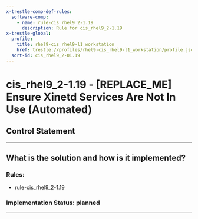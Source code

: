 ```yaml
---
x-trestle-comp-def-rules:
  software-comp:
    - name: rule-cis_rhel9_2-1.19
      description: Rule for cis_rhel9_2-1.19
x-trestle-global:
  profile:
    title: rhel9-cis_rhel9-l1_workstation
    href: trestle://profiles/rhel9-cis_rhel9-l1_workstation/profile.json
  sort-id: cis_rhel9_2-01.19
---
```


# cis_rhel9_2-1.19 - \[REPLACE_ME\] Ensure Xinetd Services Are Not In Use (Automated)

## Control Statement

______________________________________________________________________

## What is the solution and how is it implemented?

<!-- For implementation status enter one of: implemented, partial, planned, alternative, not-applicable -->

<!-- Note that the list of rules under ### Rules: is read-only and changes will not be captured after assembly to JSON -->

<!-- Add control implementation description here for control: cis_rhel9_2-1.19 -->

### Rules:

  - rule-cis_rhel9_2-1.19

### Implementation Status: planned

______________________________________________________________________
